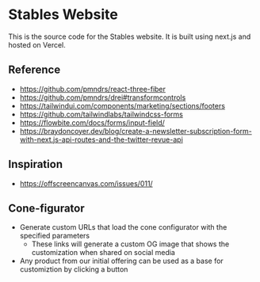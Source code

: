 # Stables Website

This is the source code for the Stables website. It is built using next.js and hosted on Vercel.

## Reference

- <https://github.com/pmndrs/react-three-fiber>
- <https://github.com/pmndrs/drei#transformcontrols>
- <https://tailwindui.com/components/marketing/sections/footers>
- <https://github.com/tailwindlabs/tailwindcss-forms>
- <https://flowbite.com/docs/forms/input-field/>
- <https://braydoncoyer.dev/blog/create-a-newsletter-subscription-form-with-next.js-api-routes-and-the-twitter-revue-api>

## Inspiration

- <https://offscreencanvas.com/issues/011/>

## Cone-figurator

- Generate custom URLs that load the cone configurator with the specified parameters
  - These links will generate a custom OG image that shows the customization when shared on social media
- Any product from our initial offering can be used as a base for customiztion by clicking a button
